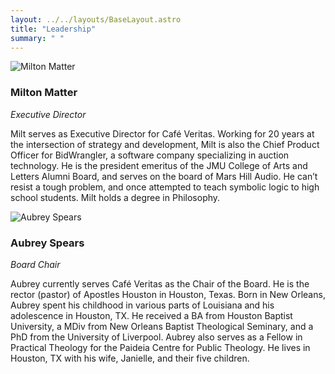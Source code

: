 ```yaml
---
layout: ../../layouts/BaseLayout.astro
title: "Leadership"
summary: " "
---
```

<!-- Person 1 (add this if their photo was missing) -->
<img src="/images/_imported/s3.amazonaws.com/media.cloversites.com/e9/e9a20b90-4207-4471-87f5-37818141e10f/site-images/68f4f736-452e-4f89-ac1f-2dfc777c2379@2x.jpg" alt="Milton Matter" class="rounded-xl w-48 h-auto float-left mr-4 mb-2" />
<h3>Milton Matter</h3>
<p><em>Executive Director</em></p>
<p>Milt serves as Executive Director for Café Veritas. Working for 20 years at the intersection of strategy and development, Milt is also the Chief Product Officer for BidWrangler, a software company specializing in auction technology. He is the president emeritus of the JMU College of Arts and Letters Alumni Board, and serves on the board of Mars Hill Audio. He can’t resist a tough problem, and once attempted to teach symbolic logic to high school students. Milt holds a degree in Philosophy.</p>
<div style="clear: both;"></div>

<!-- Person 2 (the missing bio + photo) -->
<img src="/images/_imported/s3.amazonaws.com/media.cloversites.com/e9/e9a20b90-4207-4471-87f5-37818141e10f/site-images/338669fd-e2bb-4ca0-a1eb-706cd0a92a41@2x.jpg" alt="Aubrey Spears" class="rounded-xl w-48 h-auto float-left mr-4 mb-2" />
<h3>Aubrey Spears</h3>
<p><em>Board Chair</em></p>
<p>Aubrey currently serves Café Veritas as the Chair of the Board. He is the rector (pastor) of Apostles Houston in Houston, Texas. Born in New Orleans, Aubrey spent his childhood in various parts of Louisiana and his adolescence in Houston, TX. He received a BA from Houston Baptist University, a MDiv from New Orleans Baptist Theological Seminary, and a PhD from the University of Liverpool. Aubrey also serves as a Fellow in Practical Theology for the Paideia Centre for Public Theology. He lives in Houston, TX with his wife, Janielle, and their five children.</p>
<div style="clear: both;"></div>